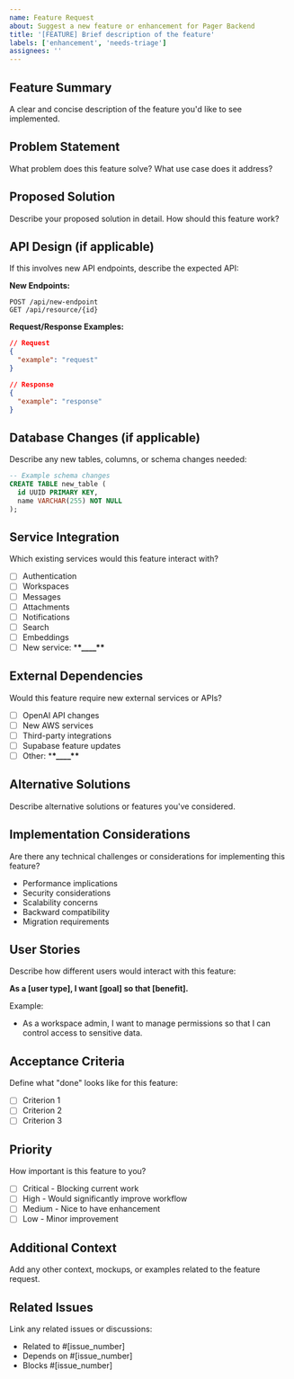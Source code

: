 ```yaml
---
name: Feature Request
about: Suggest a new feature or enhancement for Pager Backend
title: '[FEATURE] Brief description of the feature'
labels: ['enhancement', 'needs-triage']
assignees: ''
---
```


## Feature Summary

A clear and concise description of the feature you'd like to see implemented.

## Problem Statement

What problem does this feature solve? What use case does it address?

## Proposed Solution

Describe your proposed solution in detail. How should this feature work?

## API Design (if applicable)

If this involves new API endpoints, describe the expected API:

**New Endpoints:**

```http
POST /api/new-endpoint
GET /api/resource/{id}
```

**Request/Response Examples:**

```json
// Request
{
  "example": "request"
}

// Response
{
  "example": "response"
}
```

## Database Changes (if applicable)

Describe any new tables, columns, or schema changes needed:

```sql
-- Example schema changes
CREATE TABLE new_table (
  id UUID PRIMARY KEY,
  name VARCHAR(255) NOT NULL
);
```

## Service Integration

Which existing services would this feature interact with?

- [ ] Authentication
- [ ] Workspaces
- [ ] Messages
- [ ] Attachments
- [ ] Notifications
- [ ] Search
- [ ] Embeddings
- [ ] New service: \***\*\_\_\_\_\*\***

## External Dependencies

Would this feature require new external services or APIs?

- [ ] OpenAI API changes
- [ ] New AWS services
- [ ] Third-party integrations
- [ ] Supabase feature updates
- [ ] Other: \***\*\_\_\_\_\*\***

## Alternative Solutions

Describe alternative solutions or features you've considered.

## Implementation Considerations

Are there any technical challenges or considerations for implementing this feature?

- Performance implications
- Security considerations
- Scalability concerns
- Backward compatibility
- Migration requirements

## User Stories

Describe how different users would interact with this feature:

**As a [user type], I want [goal] so that [benefit].**

Example:

- As a workspace admin, I want to manage permissions so that I can control access to sensitive data.

## Acceptance Criteria

Define what "done" looks like for this feature:

- [ ] Criterion 1
- [ ] Criterion 2
- [ ] Criterion 3

## Priority

How important is this feature to you?

- [ ] Critical - Blocking current work
- [ ] High - Would significantly improve workflow
- [ ] Medium - Nice to have enhancement
- [ ] Low - Minor improvement

## Additional Context

Add any other context, mockups, or examples related to the feature request.

## Related Issues

Link any related issues or discussions:

- Related to #[issue_number]
- Depends on #[issue_number]
- Blocks #[issue_number]
